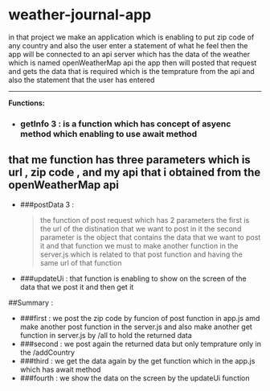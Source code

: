 weather-journal-app
=======

in that project we make an application which is enabling to put zip code of any country and also the user enter a statement of what he feel 
then the app will be connected to an api server which has the data of the weather which is named openWeatherMap api
the app then will posted that request and gets the data that is required which is the temprature from the api and also the statement that the user has entered

---------------------------------------


**Functions:**

  * ### getInfo 3 : is a function which has concept of asyenc method which enabling to use await method
  that me function has three parameters which is url , zip code , and my api that i obtained from the openWeatherMap api
  ---------------
  * ###postData 3 : 
      >  the function of post request which has 2 parameters
      >  the first is the url of the distination that we want to post in it
      >  the second parameter is the object that contains the data that we want to post it
      >  and that function we must to make another function in the server.js which is
      >  related to that post function and having the same url of that function


  * ###updateUi : that function is enabling to show on the screen of the data that we post it and then get it


##Summary :
* ###first : we post the zip code by funcion of post function in app.js amd make another post function in the server.js and also make another get function in server.js by /all to hold the returned data
* ###second : we post again the returned data but only temprature only in the /addCountry
* ###third : we get the data again by the get function which  in the app.js which has await method 
* ###fourth : we show the data on the screen by the updateUi function



